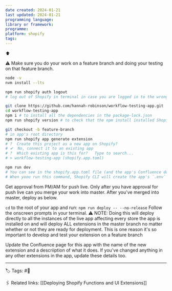 ```yaml
---
date created: 2024-01-21
last updated: 2024-01-21
programming language: 
library or framework: 
programme: 
platform: shopify
tags:
---
```

⬆ 

⚠️ Make sure you do your work on a feature branch and doing your testing on that feature branch.
```bash
node -v
nvm install --lts

npm run shopify auth logout
# log out of Shopify in terminal in case you are logged in to the wrong account. Later when prompted by the CLI, log in to the Shopify partner account that owns the app you are about to work on.

git clone https://github.com/hannah-robinson/workflow-testing-app.git
cd workflow-testing-app
npm i # to install all the dependencies in the package-lock.json
npm run shopify version # to check that the npm install installed Shopify CLI correctly

git checkout -b feature-branch 
# in app's root directory
npm run shopify app generate extension
# ?  Create this project as a new app on Shopify?
# ✔  No, connect it to an existing app
# ?  Which existing app is this for?   Type to search...
# > workflow-testing-app (shopify.app.toml)

npm run dev
# You can see in the shopify.app.toml file (and the app's Confluence doc) which store is being used as the dev store for app testing
# When yoou run this command, Shopify CLI will create the app's `.env` file for you and populate its contents
```

Get approval from PM/AM for push live. Only after you have approval for push live can you merge your work into master. 
After you've merged into master, deploy as below.

`cd` to the root of your app and run: 
`npm run deploy -- --no-release`
Follow the onscreen prompts in your terminal.
⚠️ NOTE: Doing this will deploy directly to all the instances of the live app affecting every store the app is installed on and will deploy ALL extensions in the master branch no matter whether or not they are ready for deployment. This is one reason it's so important to develop and test your extension on a feature branch

Update the Confluence page for this app with the name of the new extension and a descriiption of what it does. If you've changed anything in any other extensions in the app, update these details too.

---
🏷 Tags: #🌱

🖇 Related links: [[Deploying Shopify Functions and UI Extensions]]
